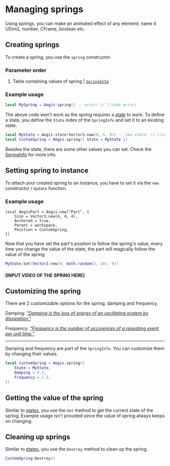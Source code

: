 # Managing springs

Using springs, you can make an animated effect of any element; name it UDim2, number, CFrame, boolean etc.

## Creating springs

To create a spring, you use the `spring` constructor.

### Parameter order

1. Table containing values of spring | [`SpringInfo`](/api/#springinfo)

### Example usage

```lua
local MySpring = Aegis.spring() -- error! // [!code error]
```

The above code won't work as the spring requires a [state](/api/state) to work. To define a state, you define the `State` index of the `SpringInfo` and set it to an existing state.

```lua
local MyState = Aegis.state(Vector3.new(0, 5, 0)) -- new state! // [!code ++]
local CustomSpring = Aegis.spring({ State = MyState })
```

Besides the state, there are some other values you can set. Check the [SpringInfo](/api/#springinfo) for more info.

## Setting spring to instance

To attach your created spring to an instance, you have to set it via the `new` constructor / `Update` function.

### Example usage

```lua{5}
local AegisPart = Aegis.new("Part", {
	Size = Vector3.new(4, 4, 4),
	Anchored = true,
	Parent = workspace,
	Position = CustomSpring,
})
```

Now that you have set the part's position to follow the spring's value, every time you change the value of the state, the part will magically follow the value of the spring.

```lua
MyState:Set(Vector3.new(0, math.random(5, 10), 0))
```

#### [INPUT VIDEO OF THE SPRING HERE]

## Customizing the spring

There are 2 customizable options for the spring; damping and frequency.

Damping: [_"Damping is the loss of energy of an oscillating system by dissipation."_](https://en.wikipedia.org/wiki/Damping)

Frequency: [_"Frequency is the number of occurences of a repeating event per unit time."_](https://en.wikipedia.org/wiki/Frequency)

---

Damping and frequency are part of the `SpringInfo`. You can customize them by changing their values.

```lua
local CustomSpring = Aegis.spring({
	State = MyState,
	Damping = 0.3,
	Frequency = 1.5,
})
```

## Getting the value of the spring

Similar to [states](/api/state), you use the `Get` method to get the current state of the spring.
Example usage isn't provided since the value of spring always keeps on changing.

## Cleaning up springs

Similar to [states](/api/state), you use the `Destroy` method to clean up the spring.

```lua
CustomSpring:Destroy()
```
